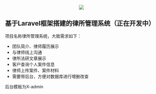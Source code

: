 <p align="center"><img src="http://supercat.cc/misc/show.png"></p>


## 基于Laravel框架搭建的律所管理系统（正在开发中）

项目名称律所管理系统，大致需求如下：

- 团队简介、律师履历展示
- 与律师线上沟通
- 律所法研文章展示
- 客户查询个人案件信息
- 律师上传案件、案件材料
- 需要带后台，方便对数据库进行增删改查

后台模板为X-admin
